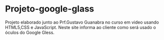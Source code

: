 # Projeto-google-glass
Projeto elaborado junto ao Prf.Gustavo Guanabra no curso em video usando HTML5,CSS e JavaScript.
Neste site informa ao cliente como será usado o óculos do Google Gless.
